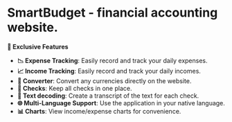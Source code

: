 # SmartBudget - financial accounting website.
**🌟 Exclusive Features**

- **📉 Expense Tracking**: Easily record and track your daily expenses.
- **📈 Income Tracking**: Easily record and track your daily incomes.
- **💱 Converter**: Convert any currencies directly on the website.
- **🧾 Checks**: Keep all checks in one place.
- **📝 Text decoding**: Create a transcript of the text for each check.
- **🌐 Multi-Language Support**: Use the application in your native language.
- **📊 Charts**: View income/expense charts for convenience.

